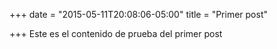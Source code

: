 +++
date = "2015-05-11T20:08:06-05:00"
title = "Primer post"

+++
Este es el contenido de prueba del primer post
